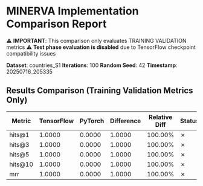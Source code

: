# MINERVA Implementation Comparison Report

⚠️ **IMPORTANT**: This comparison only evaluates TRAINING VALIDATION metrics
⚠️ **Test phase evaluation is disabled** due to TensorFlow checkpoint compatibility issues

**Dataset**: countries_S1
**Iterations**: 100
**Random Seed**: 42
**Timestamp**: 20250716_205335
## Results Comparison (Training Validation Metrics Only)

| Metric | TensorFlow | PyTorch | Difference | Relative Diff | Status |
|--------|------------|---------|------------|---------------|--------|
| hits@1 | 1.0000 | 0.0000 | 1.0000 | 100.00% | ✗ |
| hits@3 | 1.0000 | 0.0000 | 1.0000 | 100.00% | ✗ |
| hits@5 | 1.0000 | 0.0000 | 1.0000 | 100.00% | ✗ |
| hits@10 | 1.0000 | 0.0000 | 1.0000 | 100.00% | ✗ |
| mrr | 1.0000 | 0.0000 | 1.0000 | 100.00% | ✗ |
